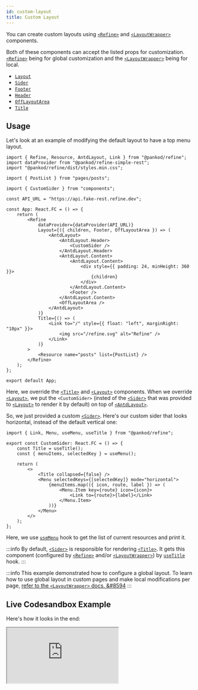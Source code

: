 ```yaml
---
id: custom-layout
title: Custom Layout
---
```


You can create custom layouts using [`<Refine>`][Refine] and [`<LayoutWrapper>`][LayoutWrapper] components.

Both of these components can accept the listed props for customization. [`<Refine>`][Refine] being for global customization and the [`<LayoutWrapper>`][LayoutWrapper] being for local.

* [`Layout`][Layout]
* [`Sider`][Sider]
* [`Footer`][Footer]
* [`Header`][Header]
* [`OffLayoutArea`][OffLayoutArea]
* [`Title`][Title]

## Usage

Let's look at an example of modifying the default layout to have a top menu layout.

```tsx title="/src/App.tsx" {7, 15-35}
import { Refine, Resource, AntdLayout, Link } from "@pankod/refine";
import dataProvider from "@pankod/refine-simple-rest";
import "@pankod/refine/dist/styles.min.css";

import { PostList } from "pages/posts";

import { CustomSider } from "components";

const API_URL = "https://api.fake-rest.refine.dev";

const App: React.FC = () => {
    return (
        <Refine
            dataProvider={dataProvider(API_URL)}
            Layout={({ children, Footer, OffLayoutArea }) => (
                <AntdLayout>
                    <AntdLayout.Header>
                        <CustomSider />
                    </AntdLayout.Header>
                    <AntdLayout.Content>
                        <AntdLayout.Content>
                            <div style={{ padding: 24, minHeight: 360 }}>
                                {children}
                            </div>
                        </AntdLayout.Content>
                        <Footer />
                    </AntdLayout.Content>
                    <OffLayoutArea />
                </AntdLayout>
            )}
            Title={() => (
                <Link to="/" style={{ float: "left", marginRight: "10px" }}>
                    <img src="/refine.svg" alt="Refine" />
                </Link>
            )}
        >
            <Resource name="posts" list={PostList} />
        </Refine>
    );
};

export default App;
```

Here, we override the [`<Title>`][Title] and [`<Layout>`][Layout] components. When we override [`<Layout>`][Layout], we put the `<CustomSider>` (insted of the [`<Sider>`][Sider] that was provided to [`<Layout>`][Layout] to render it by default) on top of [`<AntdLayout>`][AntdLayout].

So, we just provided a custom [`<Sider>`][Sider]. Here's our custom sider that looks horizontal, instead of the default vertical one:

```tsx  title="/src/components/sider/index.tsx" {4-5, 9, 11-15}
import { Link, Menu, useMenu, useTitle } from "@pankod/refine";

export const CustomSider: React.FC = () => {
    const Title = useTitle();
    const { menuItems, selectedKey } = useMenu();

    return (
        <>
            <Title collapsed={false} />
            <Menu selectedKeys={[selectedKey]} mode="horizontal">
                {menuItems.map(({ icon, route, label }) => (
                    <Menu.Item key={route} icon={icon}>
                        <Link to={route}>{label}</Link>
                    </Menu.Item>
                ))}
            </Menu>
        </>
    );
};
```

Here, we use [`useMenu`][useMenu] hook to get the list of current resources and print it.

:::info
By default, [`<Sider>`][Sider] is responsible for rendering [`<Title>`][Title]. It gets this component (configured by [`<Refine>`][Refine] and/or [`<LayoutWrapper>`][LayoutWrapper]) by [`useTitle`][useTitle] hook.
:::

:::info
This example demonstrated how to configure a global layout. To learn how to use global layout in custom pages and make local modifications per page, [refer to the `<LayoutWrapper>` docs. &#8594][LayoutWrapper]
:::

## Live Codesandbox Example

Here's how it looks in the end:

<iframe src="https://codesandbox.io/embed/refine-top-menu-layout-example-n1v8x?autoresize=1&fontsize=14&module=%2Fsrc%2FApp.tsx&theme=dark&view=preview"
    style={{width: "100%", height:"80vh", border: "0px", borderRadius: "8px", overflow:"hidden"}}
    title="refine-top-menu-layout-example"
    allow="accelerometer; ambient-light-sensor; camera; encrypted-media; geolocation; gyroscope; hid; microphone; midi; payment; usb; vr; xr-spatial-tracking"
    sandbox="allow-forms allow-modals allow-popups allow-presentation allow-same-origin allow-scripts"
></iframe>

[Refine]: /api-references/components/refine-config.md
[Layout]: /api-references/components/refine-config.md#layout
[Sider]: /api-references/components/refine-config.md#sider
[Footer]: /api-references/components/refine-config.md#footer
[Header]: /api-references/components/refine-config.md#header
[OffLayoutArea]: /api-references/components/refine-config.md#offlayoutarea
[Title]: /api-references/components/refine-config.md#title
[LayoutWrapper]: /api-references/components/layout-wrapper.md
[Custom Page Example]: /guides-and-concepts/custom-pages.md
[Custom Page Example Code]: /examples/customization/topMenuLayout.md
[AntdLayout]: https://ant.design/components/layout/
[useMenu]: /api-references/hooks/resource/useMenu.md
[useTitle]: /api-references/hooks/refine/useTitle.md
